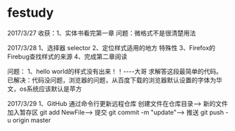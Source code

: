 # festudy
2017/3/27
收获：1、实体书看完第一章
问题：微格式不是很清楚用法

2017/3/28
1、选择器  selector
2、定位样式适用的地方    特殊性
3、Firefox的Firebug查找样式的来源
4、完成第二章阅读

问题：
1、hello world的样式没有出来！！----大哥    求解答这段最简单的代码。
已解决：代码没问题，浏览器的问题，从百度下载的浏览器默认设置的字体为华文，os系统应该默认是苹方

2017/3/29
1、GitHub 通过命令行更新远程仓库
   创建文件在仓库目录-->
   新的文件加入暂存区  git add NewFile-->
   提交  git commit -m "update"-->
   推送  git push -u origin master
